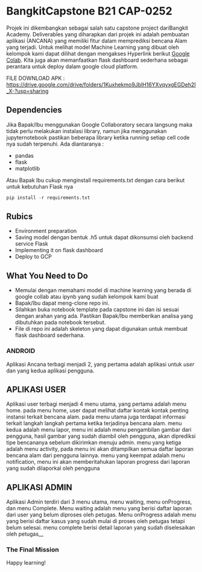 # BangkitCapstone B21 CAP-0252

Projek ini dikembangkan sebagai salah satu capstone project dariBangkit Academy. Deliverables yang diharapkan dari projek ini adalah pembuatan aplikasi (ANCANA) yang memiliki fitur dalam memprediksi bencana Alam yang terjadi. Untuk melihat model Machine Learning yang dibuat oleh kelompok kami dapat dilihat dengan mengakses Hyperlink berikut [Google Colab](https://colab.research.google.com/drive/12gzc5PqxnKfWn4LO_S5XKL2BXNCBWIDN?usp=sharing"). Kita juga akan memanfaatkan flask dashboard sederhana sebagai perantara untuk deploy dalam google cloud platform.

FILE DOWNLOAD APK : https://drive.google.com/drive/folders/1Kuxhekmo9JblH16YXvqyxgEGDeh2I_X-?usp=sharing


## Dependencies
Jika Bapak/Ibu menggunakan Google Collaboratory secara langsung maka tidak perlu melakukan instalasi library, namun jika menggunakan jupyternotebook pastikan beberapa library ketika running setiap cell code nya sudah terpenuhi. Ada diantaranya :

- pandas
- flask
- matplotlib

Atau Bapak Ibu cukup menginstall requirements.txt dengan cara berikut untuk kebutuhan Flask nya

```python
pip install -r requirements.txt
```

## Rubics

- Environment preparation 
- Saving model dengan bentuk .h5 untuk dapat dikonsumsi oleh backend service Flask
- Implementing it on flask dashboard
- Deploy to GCP

## What You Need to Do

* Memulai dengan memahami model di machine learning yang berada di google collab atau ipynb yang sudah kelompok kami buat
* Bapak/Ibu dapat meng-clone repo ini.
* Silahkan buka notebook template pada capstone ini dan isi sesuai dengan arahan yang ada. Pastikan Bapak/Ibu memberikan analisa yang dibutuhkan pada notebook tersebut.
* File di repo ini adalah skeleton yang dapat digunakan untuk membuat flask dashboard sederhana.


### ANDROID

Aplikasi Ancana terbagi menjadi 2, yang pertama adalah aplikasi untuk _user_ dan yang kedua aplikasi pengguna.

## APLIKASI USER

Aplikasi user terbagi menjadi 4 menu utama, yang pertama adalah menu home. pada menu home, user dapat melihat daftar kontak kontak penting instansi terkait bencana alam. pada menu utama juga terdapat informasi terkait langkah langkah pertama ketika terjadinya bencana alam. menu kedua adalah menu lapor, menu ini adalah menu pengambilan gambar dari pengguna, hasil gambar yang sudah diambil oleh pengguna, akan diprediksi tipe bencananya sebelum dikirimkan menuju admin. menu yang ketiga adalah menu activity, pada menu ini akan ditampilkan semua daftar laporan bencana alam dari pengguna lainnya. menu yang keempat adalah menu notification, menu ini akan memberitahukan laporan progress dari laporan yang sudah dilaporkal oleh pengguna

## APLIKASI ADMIN

Aplikasi Admin terdiri dari 3 menu utama, menu waiting, menu onProgress, dan menu Complete. Menu waiting adalah menu yang berisi daftar laporan dari user yang belum diproses oleh petugas. Menu onProgress adalah menu yang berisi daftar kasus yang sudah mulai di proses oleh petugas tetapi belum selesai. menu complete berisi detail laporan yang sudah diselesaikan oleh petugas__

### The Final Mission

Happy learning! 
